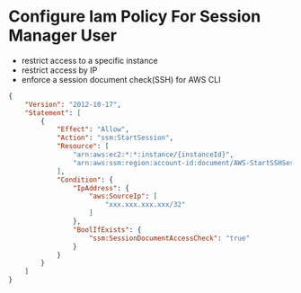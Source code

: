 # Configure Iam Policy For Session Manager User

- restrict access to a specific instance
- restrict access by IP
- enforce a session document check(SSH) for AWS CLI

```json
{
    "Version": "2012-10-17",
    "Statement": [
        {
            "Effect": "Allow",
            "Action": "ssm:StartSession",
            "Resource": [
                "arn:aws:ec2:*:*:instance/{instanceId}",
                "arn:aws:ssm:region:account-id:document/AWS-StartSSHSession"
            ],
            "Condition": {
                "IpAddress": {
                    "aws:SourceIp": [
                        "xxx.xxx.xxx.xxx/32"
                    ]
                },
                "BoolIfExists": {
                    "ssm:SessionDocumentAccessCheck": "true"
                }
            }
        }
    ]
}
```
